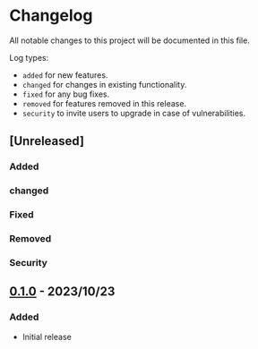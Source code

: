 # Changelog

All notable changes to this project will be documented in this file.

Log types:

- `added` for new features.
- `changed` for changes in existing functionality.
- `fixed` for any bug fixes.
- `removed` for features removed in this release.
- `security` to invite users to upgrade in case of vulnerabilities.

## [Unreleased]

### Added
### changed
### Fixed
### Removed
### Security 

## [0.1.0](https://github.com/VictorMeyer77/strefi/releases/tag/0.1.0) - 2023/10/23

### Added

- Initial release